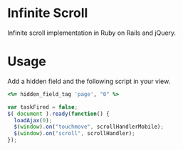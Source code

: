 # Infinite Scroll

Infinite scroll implementation in Ruby on Rails and jQuery.

# Usage

Add a hidden field and the following script in your view. 

```ruby
<%= hidden_field_tag 'page', "0" %>
```

```js
var taskFired = false;
$( document ).ready(function() {
  loadAjax(0);
  $(window).on("touchmove", scrollHandlerMobile);
  $(window).on("scroll", scrollHandler);
});
```
